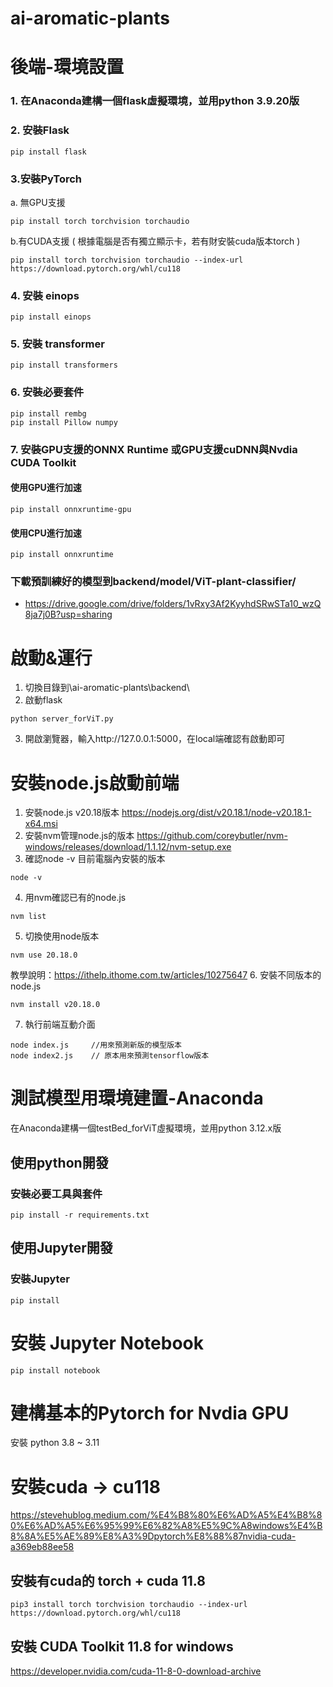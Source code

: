 # ai-aromatic-plants
 
# 後端-環境設置
### 1. 在Anaconda建構一個flask虛擬環境，並用python 3.9.20版
### 2. 安裝Flask
```
pip install flask
```
### 3.安裝PyTorch 
a. 無GPU支援
```
pip install torch torchvision torchaudio 
``` 
b.有CUDA支援 ( 根據電腦是否有獨立顯示卡，若有財安裝cuda版本torch )
```
pip install torch torchvision torchaudio --index-url https://download.pytorch.org/whl/cu118
```
### 4. 安裝 einops
```
pip install einops
```
### 5. 安裝 transformer
```
pip install transformers
```
### 6. 安裝必要套件
```
pip install rembg
pip install Pillow numpy
```
### 7. 安裝GPU支援的ONNX Runtime 或GPU支援cuDNN與Nvdia CUDA Toolkit
#### 使用GPU進行加速
```
pip install onnxruntime-gpu
```
#### 使用CPU進行加速
``` 
pip install onnxruntime

```
### 下載預訓練好的模型到backend/model/ViT-plant-classifier/
* https://drive.google.com/drive/folders/1vRxy3Af2KyyhdSRwSTa10_wzQ8ja7j0B?usp=sharing


# 啟動&運行
1. 切換目錄到\ai-aromatic-plants\backend\
2. 啟動flask
```
python server_forViT.py
```
3. 開啟瀏覽器，輸入http://127.0.0.1:5000，在local端確認有啟動即可

# 安裝node.js啟動前端
1. 安裝node.js v20.18版本  https://nodejs.org/dist/v20.18.1/node-v20.18.1-x64.msi 
2. 安裝nvm管理node.js的版本  https://github.com/coreybutler/nvm-windows/releases/download/1.1.12/nvm-setup.exe
3. 確認node -v 目前電腦內安裝的版本
```
node -v
```
4. 用nvm確認已有的node.js
```
nvm list
```
5. 切換使用node版本
```
nvm use 20.18.0
```
教學說明：https://ithelp.ithome.com.tw/articles/10275647
6. 安裝不同版本的node.js
```
nvm install v20.18.0
```
7. 執行前端互動介面
```
node index.js     //用來預測新版的模型版本
node index2.js    // 原本用來預測tensorflow版本
```


# 測試模型用環境建置-Anaconda
在Anaconda建構一個testBed_forViT虛擬環境，並用python 3.12.x版
## 使用python開發
### 安裝必要工具與套件
```
pip install -r requirements.txt
```
## 使用Jupyter開發
### 安裝Jupyter
```
pip install
```

# 安裝 Jupyter Notebook
```
pip install notebook
```

# 建構基本的Pytorch for Nvdia GPU
安裝 python 3.8 ~ 3.11

# 安裝cuda -> cu118
https://stevehublog.medium.com/%E4%B8%80%E6%AD%A5%E4%B8%80%E6%AD%A5%E6%95%99%E6%82%A8%E5%9C%A8windows%E4%B8%8A%E5%AE%89%E8%A3%9Dpytorch%E8%88%87nvidia-cuda-a369eb88ee58

## 安裝有cuda的 torch + cuda 11.8
```
pip3 install torch torchvision torchaudio --index-url https://download.pytorch.org/whl/cu118
```
## 安裝 CUDA Toolkit 11.8 for windows
https://developer.nvidia.com/cuda-11-8-0-download-archive

